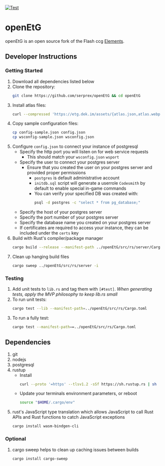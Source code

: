 [![Test](https://github.com/serprex/openEtG/workflows/.github/workflows/cargo-test.yml/badge.svg)](https://github.com/serprex/openEtG/actions?query=workflow%3A.github%2Fworkflows%2Fcargo-test.yml)

# openEtG

openEtG is an open source fork of the Flash ccg [Elements](http://elementsthegame.com).

## Developer Instructions

### Getting Started
1. Download all dependencies listed below
2. Clone the repository:
   ```bash
   git clone https://github.com/serprex/openEtG && cd openEtG
3. Install atlas files:
   ```bash
   curl --compressed 'https://etg.dek.im/assets/{atlas.json,atlas.webp,atlas.css}' -o 'assets/#1'
4. Copy sample configuration files:
   ```bash
   cp config-sample.json config.json
   cp wsconfig-sample.json wsconfig.json
5. Configure `config.json` to connect your instance of postgresql
   - Specify the http port you will listen on for web service requests
     - This should match your `wsconfig.json` `wsport`
   - Specify the user to connect your postgres server
     - Ensure that you created the user on your postgres server and provided proper permissions
       	- `postgres` is default administrative account
       	- `initdb.sql` script will generate a userrole `Codesmith` by default to enable special in-game commands
       	- You can verify your specified DB was created with:
       	  ```bash
       	  psql -d postgres -c "select * from pg_database;"
   - Specify the host of your postgres server
   - Specify the port number of your postgres server
   - Specify the database name you created on your postgres server
   - If certificates are required to access your instance, they can be included under the `certs` key
6. Build with Rust's compiler/package manager
   ```bash
   cargo build --release --manifest-path ../openEtG/src/rs/server/Cargo.toml
7. Clean up hanging build files
   ```bash
   cargo sweep ../openEtG/src/rs/server -i

### Testing

1. Add unit tests to `lib.rs` and tag them with `[#test]`. _When generating tests, apply the MVP philosophy to keep lib.rs small_
2. To run unit tests:
   ```bash
   cargo test --lib --manifest-path=../openEtG/src/rs/Cargo.toml
3. To run a fully test:
   ```bash
   cargo test --manifest-path==../openEtG/src/rs/Cargo.toml

## Dependencies

1. git
1. nodejs
1. postgresql
1. rustup
   - Install
	   ```bash
	   curl --proto '=https' --tlsv1.2 -sSf https://sh.rustup.rs | sh
	   ```
   - Update your terminals environment parameters, or reboot
	   ```bash
	   source "$HOME/.cargo/env"
1. rust's JavaScript type translation which allows JavaScript to call Rust APIs and Rust functions to catch JavaScript exceptions
   ```bash
   cargo install wasm-bindgen-cli

### Optional

1. cargo sweep helps to clean up caching issues between builds 
   ```bash
   cargo install cargo-sweep

